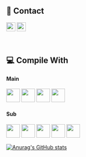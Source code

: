 ## 🌿 Contact 
<a><img src="https://img.shields.io/badge/rdyjun-181717?style=flat-square&logo=GitHub&logoColor=white" height="24px"/></a>
<a><img src="https://img.shields.io/badge/rdyjun00-EA4335?style=flat-square&logo=Gmail&logoColor=white" height="24px"/></a>

<!-- 깃헙 방문자 노출
[![Hits](https://hits.seeyoufarm.com/api/count/incr/badge.svg?url=https%3A%2F%2Fgithub.com%2Frdyjun%2Fhit-counter&count_bg=%234F4F4F&title_bg=%23555555&icon=&icon_color=%23E7E7E7&title=Github&edge_flat=true)](https://hits.seeyoufarm.com)
-->
<br>

## 💻 Compile With 
  
#### Main <br>
<img src="https://img.shields.io/badge/JAVA-3A75B0?style=for-the-badge&logo=JAVA&logoColor=white" height="36px"/></a>
<img src="https://img.shields.io/badge/MySql-4479A1?style=for-the-badge&logo=MySql&logoColor=white" height="36px"/></a>
<img src="https://img.shields.io/badge/Spring-6DB33F?style=for-the-badge&logo=Spring&logoColor=white" height="36px"/></a>
<img src="https://img.shields.io/badge/SpringBoot-6DB33F?style=for-the-badge&logo=SpringBoot&logoColor=white" height="36px"/></a>
<br>
#### Sub <br>
<img src="https://img.shields.io/badge/HTML5-E34F26?style=for-the-badge&logo=HTML5&logoColor=white" height="36px"/></a>
<img src="https://img.shields.io/badge/JavaScript-F7DF1E?style=for-the-badge&logo=JavaScript&logoColor=black" height="36px"/></a>
<img src="https://img.shields.io/badge/C-A8B9CC?style=for-the-badge&logo=C&logoColor=white" height="36px"/></a>
<img src="https://img.shields.io/badge/Python-3766AB?style=for-the-badge&logo=Python&logoColor=white" height="36px"/></a>
<img src="https://img.shields.io/badge/CSS3-1572B6?style=for-the-badge&logo=CSS3&logoColor=white" height="36px"/></a>
<br>

[![Anurag's GitHub stats](https://github-readme-stats.vercel.app/api?username=rdyjun&show_icons=true&hide=stars)](https://github.com/rdyjun/github-readme-stats)

<!-- 많이 사용한 언어 순위
[![Top Langs](https://github-readme-stats.vercel.app/api/top-langs/?username=rdyjun&layout=compact&theme=dark&langs_count=8)](https://github.com/anuraghazra/github-readme-stats)
-->
<!--solve
[![Solved.ac 프로필](http://mazassumnida.wtf/api/v2/generate_badge?boj=geenee10)](https://solved.ac/geenee10)
-->
